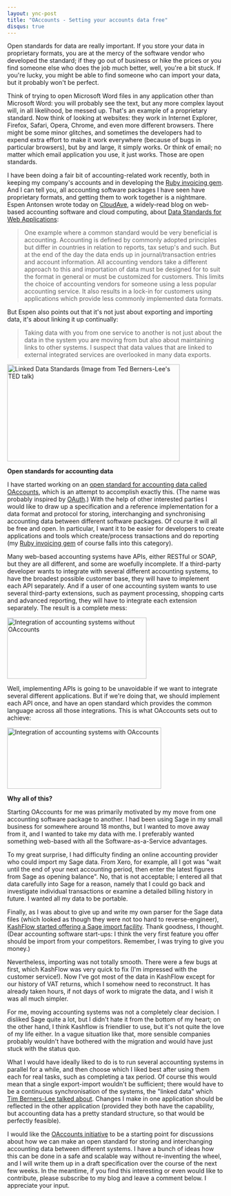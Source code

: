 ```yaml
---
layout: ync-post
title: "OAccounts - Setting your accounts data free"
disqus: true
---
```


Open standards for data are really important. If you store your data in proprietary formats, you are
at the mercy of the software vendor who developed the standard; if they go out of business or hike
the prices or you find someone else who does the job much better, well, you're a bit stuck. If
you're lucky, you might be able to find someone who can import your data, but it probably won't be
perfect.

Think of trying to open Microsoft Word files in any application other than Microsoft Word:
you will probably see the text, but any more complex layout will, in all likelihood, be messed up.
That's an example of a proprietary standard. Now think of looking at websites: they work in Internet
Explorer, Firefox, Safari, Opera, Chrome, and even more different browsers. There might be some
minor glitches, and sometimes the developers had to expend extra effort to make it work everywhere
(because of bugs in particular browsers), but by and large, it simply works. Or think of email; no
matter which email application you use, it just works. Those are open standards.

I have been doing a fair bit of accounting-related work recently, both in keeping my company's
accounts and in developing the
[Ruby invoicing gem](/2009/02/12/ruby-invoicing-gem-released.html). And I can tell you, all accounting
software packages I have seen have proprietary formats, and getting them to work together is a
nightmare. Espen Antonsen wrote today on
[CloudAve](http://www.cloudave.com/), a widely-read blog on web-based accounting software and cloud
computing, about
[Data Standards for Web Applications](http://www.cloudave.com/link/data-standards-for-web-applications):

> One example where a common standard would be very beneficial is accounting. Accounting is defined by
> commonly adopted principles but differ in countries in relation to reports, tax setup's and such.
> But at the end of the day the data ends up in journal/transaction entries and account information.
> All accounting vendors take a different approach to this and importation of data must be designed
> for to suit the format in general or must be customized for customers. This limits the choice of
> accounting vendors for someone using a less popular accounting service. It also results in a lock-in
> for customers using applications which provide less commonly implemented data formats.

But Espen also points out that it's not just about exporting and importing
data, it's about linking it up continually:

> Taking data with you from one service to another is not just about the
> data in the system you are moving from but also about maintaining links to other systems. I suspect
> that data values that are linked to external integrated services are overlooked in many data exports.

<a href="http://www.w3.org/2009/Talks/0204-ted-tbl/#(7)">
    <img src="/2009/03/linkeddata.png" alt="Linked Data Standards (Image from Ted Berners-Lee's TED talk)"
        title="Linked Data Standards" width="400" height="225" class="size-full wp-image-240" />
</a>


**Open standards for accounting data**

I have started working on an
[open standard for accounting data called OAccounts](http://ept.github.com/oaccounts/), which is an
attempt to accomplish exactly this. (The name was probably inspired by
[OAuth](http://oauth.net/).) With the help of other interested parties I would like to draw up a
specification and a reference implementation for a data format and protocol for storing,
interchanging and synchronising accounting data between different software packages. Of course it
will all be free and open. In particular, I want it to be easier for developers to create
applications and tools which create/process transactions and do reporting (my
[Ruby invoicing gem](/2009/02/12/ruby-invoicing-gem-released.html) of course falls into this category).

Many web-based accounting systems have APIs, either RESTful or SOAP, but they are all
different, and some are woefully incomplete. If a third-party developer wants to integrate with
several different accounting systems, to have the broadest possible customer base, they will have to
implement each API separately. And if a user of one accounting system wants to use several
third-party extensions, such as payment processing, shopping carts and advanced reporting, they will
have to integrate each extension separately. The result is a complete mess:

<img src="/2009/03/integration-without-oaccounts.png"
    alt="Integration of accounting systems without OAccounts"
    width="323" height="142" class="aligncenter size-full wp-image-247" />

Well, implementing APIs is going to be
unavoidable if we want to integrate several different applications. But if we're doing that, we
should implement each API once, and have an open standard which provides the common language across
all those integrations. This is what OAccounts sets out to
achieve:

<img src="/2009/03/integration-with-oaccounts.png"
    alt="Integration of accounting systems with OAccounts"
    width="357" height="142" class="aligncenter size-full wp-image-246" />


**Why all of this?**

Starting OAccounts
for me was primarily motivated by my move from one accounting software package to another. I had
been using Sage in my small business for somewhere around 18 months, but I wanted to move away from
it, and I wanted to take my data with me. I preferably wanted something web-based with all the
Software-as-a-Service advantages.

To my great surprise, I had difficulty finding an online
accounting provider who could import my Sage data. From Xero, for example, all I got was "wait until
the end of your next accounting period, then enter the latest figures from Sage as opening balance".
No, that is not acceptable; I entered all that data carefully into Sage for a reason, namely that I
could go back and investigate individual transactions or examine a detailed billing history in
future. I wanted all my data to be portable.

Finally, as I was about to give up and write my own
parser for the Sage data files (which looked as though they were not too hard to reverse-engineer),
[KashFlow started offering a Sage import facility](http://www.kashflow.co.uk/Sage-To-KashFlow-Migration.asp).
Thank goodness, I thought.
(Dear accounting software start-ups: I think the very first feature you offer should be import from
your competitors. Remember, I was trying to give you money.)

Nevertheless, importing was not
totally smooth. There were a few bugs at first, which KashFlow was very quick to fix (I'm impressed
with the customer service!). Now I've got most of the data in KashFlow except for our history of VAT
returns, which I somehow need to reconstruct. It has already taken hours, if not days of work to
migrate the data, and I wish it was all much simpler.

For me, moving accounting systems was not a
completely clear decision. I disliked Sage quite a lot, but I didn't hate it from the bottom of my
heart; on the other hand, I think Kashflow is friendlier to use, but it's not quite the love of my
life either. In a vague situation like that, more sensible companies probably wouldn't have bothered
with the migration and would have just stuck with the status quo.

What I would have ideally liked
to do is to run several accounting systems in parallel for a while, and then choose which I liked
best after using them each for real tasks, such as completing a tax period. Of course this would
mean that a single export-import wouldn't be sufficient; there would have to be a continuous
synchronisation of the systems, the "linked data" which
[Tim Berners-Lee talked about](http://www.flickr.com/photos/photonquantique/3272712288/). Changes I
make in one application should be reflected in the other application (provided they both have the
capability, but accounting data has a pretty standard structure, so that would be perfectly
feasible).

I would like the
[OAccounts initiative](http://ept.github.com/oaccounts/) to be a starting point for discussions
about how we can make an open standard for storing and interchanging accounting data between
different systems. I have a bunch of ideas how this can be done in a safe and scalable way without
re-inventing the wheel, and I will write them up in a draft specification over the course of the
next few weeks. In the meantime, if you find this interesting or even would like to contribute,
please subscribe to my blog and leave a comment below. I appreciate your input.
